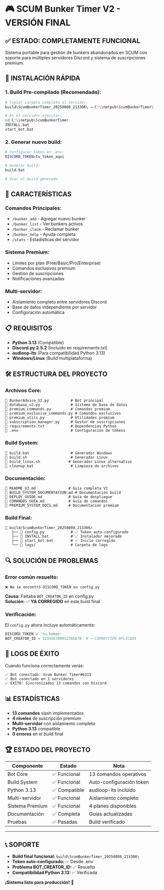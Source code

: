 # 🎮 SCUM Bunker Timer V2 - VERSIÓN FINAL

## ✅ **ESTADO: COMPLETAMENTE FUNCIONAL**

Sistema portable para gestión de bunkers abandonados en SCUM con soporte para múltiples servidores Discord y sistema de suscripciones premium.

## 🚀 **INSTALACIÓN RÁPIDA**

### 1. **Build Pre-compilado (Recomendado):**
```bash
# Copiar carpeta completa al servidor:
build\ScumBunkerTimer_20250808_213306\ → C:\inetpub\ScumBunkerTimer\

# En el servidor ejecutar:
cd C:\inetpub\ScumBunkerTimer
INSTALL.bat
start_bot.bat
```

### 2. **Generar nuevo build:**
```bash
# Configurar token en .env:
DISCORD_TOKEN=tu_token_aqui

# Generar build:
build.bat

# Usar el build generado
```

## 🔧 **CARACTERÍSTICAS**

### **Comandos Principales:**
- `/bunker_add` - Agregar nuevo bunker
- `/bunker_list` - Ver bunkers activos  
- `/bunker_claim` - Reclamar bunker
- `/bunker_help` - Ayuda completa
- `/stats` - Estadísticas del servidor

### **Sistema Premium:**
- Límites por plan (Free/Basic/Pro/Enterprise)
- Comandos exclusivos premium
- Gestión de suscripciones
- Notificaciones avanzadas

### **Multi-servidor:**
- Aislamiento completo entre servidores Discord
- Base de datos independiente por servidor
- Configuración automática

## 📋 **REQUISITOS**

- **Python 3.13** (Compatible)
- **Discord.py 2.5.2** (Incluido en requirements.txt)
- **audioop-lts** (Para compatibilidad Python 3.13)
- **Windows/Linux** (Build multiplataforma)

## 🛠️ **ESTRUCTURA DEL PROYECTO**

### **Archivos Core:**
```
📄 BunkerAdvice_V2.py          # Bot principal
📄 database_v2.py              # Sistema de base de datos
📄 premium_commands.py         # Comandos premium
📄 premium_exclusive_commands.py # Comandos exclusivos
📄 premium_utils.py            # Utilidades premium
📄 subscription_manager.py     # Gestor de suscripciones
📄 requirements.txt            # Dependencias Python
📄 .env                        # Configuración de tokens
```

### **Build System:**
```
📄 build.bat                   # Generador Windows
📄 build.sh                    # Generador Linux
📄 build_linux.sh             # Generador Linux alternativo
📄 cleanup.bat                 # Limpieza de archivos
```

### **Documentación:**
```
📄 README_V2.md               # Guía completa V2
📄 BUILD_SYSTEM_DOCUMENTATION.md # Documentación build
📄 DEPLOY_GUIDE.md            # Guía de despliegue
📄 COMANDOS_GUIA.md           # Guía de comandos
📄 PREMIUM_SYSTEM_DOCS.md     # Documentación premium
```

### **Build Final:**
```
📁 build/ScumBunkerTimer_20250808_213306/
   ├── 📄 config.py            # ✅ Token auto-configurado
   ├── 📄 INSTALL.bat          # ✅ Instalador mejorado
   ├── 📄 start_bot.bat        # ✅ Inicio corregido
   └── 📁 logs/                # Carpeta de logs
```

## 🔍 **SOLUCIÓN DE PROBLEMAS**

### **Error común resuelto:**
```
❌ No se encontró DISCORD_TOKEN en config.py
```

**Causa:** Faltaba `BOT_CREATOR_ID` en config.py  
**Solución:** ✅ **YA CORREGIDO** en este build final

### **Verificación:**
El `config.py` ahora incluye automáticamente:
```python
DISCORD_TOKEN = 'tu_token'
BOT_CREATOR_ID = 123456789012345678  # ← CORRECCIÓN APLICADA
```

## 🎯 **LOGS DE ÉXITO**

Cuando funciona correctamente verás:
```
✅ Bot conectado: Scum Bunker Timer#6315
✅ Bot conectado en 1 servidores  
✅ EXITO: Sincronizados 13 comandos con Discord
```

## 📊 **ESTADÍSTICAS**

- **13 comandos** slash implementados
- **4 niveles** de suscripción premium
- **Multi-servidor** con aislamiento completo
- **Python 3.13** compatible
- **0 errores** en el build final

## 🏆 **ESTADO DEL PROYECTO**

| Componente | Estado | Nota |
|------------|--------|------|
| Bot Core | ✅ Funcional | 13 comandos operativos |
| Build System | ✅ Funcional | Auto-configuración token |
| Python 3.13 | ✅ Compatible | audioop-lts incluido |
| Multi-servidor | ✅ Funcional | Aislamiento completo |
| Sistema Premium | ✅ Funcional | 4 planes disponibles |
| Documentación | ✅ Completa | Guías actualizadas |
| Pruebas | ✅ Pasadas | Build verificado |

---

## 📞 **SOPORTE**

- **Build final funcional:** `build\ScumBunkerTimer_20250808_213306\`
- **Token auto-configurado:** ✅ Desde .env
- **Problema BOT_CREATOR_ID:** ✅ Resuelto
- **Compatibilidad Python 3.13:** ✅ Verificada

**¡Sistema listo para producción!** 🎊
